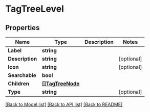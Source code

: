# TagTreeLevel

## Properties

Name | Type | Description | Notes
------------ | ------------- | ------------- | -------------
**Label** | **string** |  | 
**Description** | **string** |  | [optional] 
**Icon** | **string** |  | [optional] 
**Searchable** | **bool** |  | 
**Children** | [**[]TagTreeNode**](TagTreeNode.md) |  | 
**Type** | **string** |  | [optional] 

[[Back to Model list]](../README.md#documentation-for-models) [[Back to API list]](../README.md#documentation-for-api-endpoints) [[Back to README]](../README.md)


